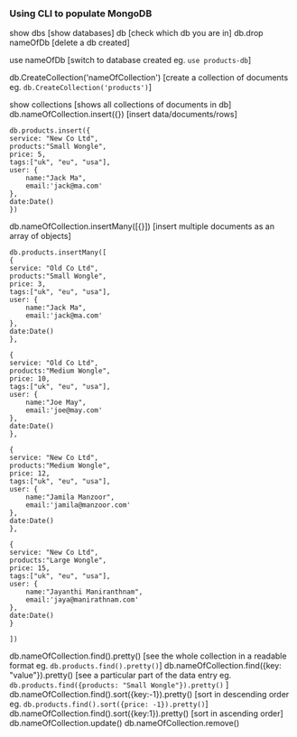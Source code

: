 ### Using CLI to populate MongoDB

show dbs [show databases]
db [check which db you are in]
db.drop nameOfDb [delete a db created]

use nameOfDb [switch to database created 
eg. ```use products-db```] 

db.CreateCollection('nameOfCollection') [create a collection of documents
eg. ```db.CreateCollection('products')```]

show collections [shows all collections of documents in db]
db.nameOfCollection.insert({}) [insert data/documents/rows]

```
db.products.insert({
service: "New Co Ltd",
products:"Small Wongle",
price: 5,
tags:["uk", "eu", "usa"],
user: {
	name:"Jack Ma",
	email:'jack@ma.com'
},
date:Date()
})
```

db.nameOfCollection.insertMany([{}]) [insert multiple documents as an array of objects]

```
db.products.insertMany([
{
service: "Old Co Ltd",
products:"Small Wongle",
price: 3,
tags:["uk", "eu", "usa"],
user: {
	name:"Jack Ma",
	email:'jack@ma.com'
},
date:Date()
},

{
service: "Old Co Ltd",
products:"Medium Wongle",
price: 10,
tags:["uk", "eu", "usa"],
user: {
	name:"Joe May",
	email:'joe@may.com'
},
date:Date()
},

{
service: "New Co Ltd",
products:"Medium Wongle",
price: 12,
tags:["uk", "eu", "usa"],
user: {
	name:"Jamila Manzoor",
	email:'jamila@manzoor.com'
},
date:Date()
},

{
service: "New Co Ltd",
products:"Large Wongle",
price: 15,
tags:["uk", "eu", "usa"],
user: {
	name:"Jayanthi Maniranthnam",
	email:'jaya@manirathnam.com'
},
date:Date()
}

])
```

db.nameOfCollection.find().pretty() [see the whole collection in a readable format eg. ```db.products.find().pretty()```]
db.nameOfCollection.find({key: "value"}).pretty() [see a particular part of the data entry eg. ```db.products.find({products: "Small Wongle"}).pretty()``` ]
db.nameOfCollection.find().sort({key:-1}).pretty() [sort in descending order eg. ```db.products.find().sort({price: -1}).pretty()```]
db.nameOfCollection.find().sort({key:1}).pretty() [sort in ascending order]
db.nameOfCollection.update() 
db.nameOfCollection.remove()
